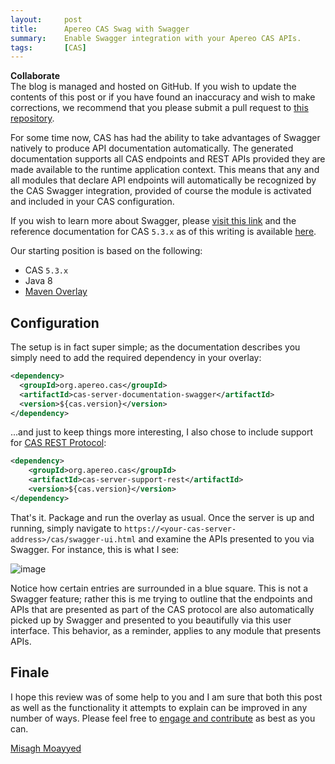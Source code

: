 ```yaml
---
layout:     post
title:      Apereo CAS Swag with Swagger
summary:    Enable Swagger integration with your Apereo CAS APIs.
tags:       [CAS]
---
```


<div class="alert alert-success">
  <strong>Collaborate</strong><br/>The blog is managed and hosted on GitHub. If you wish to update the contents of this post or if you have found an inaccuracy and wish to make corrections, we recommend that you please submit a pull request to <a href="https://github.com/apereo/apereo.github.io">this repository</a>.
</div>

For some time now, CAS has had the ability to take advantages of Swagger natively to produce API documentation automatically. The generated documentation supports all CAS endpoints and REST APIs provided they are made available to the runtime application context. This means that any and all modules that declare API endpoints will automatically
be recognized by the CAS Swagger integration, provided of course the module is activated and included in your CAS configuration.

If you wish to learn more about Swagger, please [visit this link](https://swagger.io/) and the reference documentation for CAS `5.3.x` as of this writing is available [here](https://apereo.github.io/cas/5.3.x/integration/Swagger-Integration.html).

Our starting position is based on the following:

- CAS `5.3.x`
- Java 8
- [Maven Overlay](https://github.com/apereo/cas-overlay-template)

## Configuration

The setup is in fact super simple; as the documentation describes you simply need to add the required dependency in your overlay:

```xml
<dependency>
  <groupId>org.apereo.cas</groupId>
  <artifactId>cas-server-documentation-swagger</artifactId>
  <version>${cas.version}</version>
</dependency>
```

...and just to keep things more interesting, I also chose to include support for [CAS REST Protocol](https://apereo.github.io/cas/5.3.x/protocol/REST-Protocol.html):

```xml
<dependency>
    <groupId>org.apereo.cas</groupId>
    <artifactId>cas-server-support-rest</artifactId>
    <version>${cas.version}</version>
</dependency>
```

That's it. Package and run the overlay as usual. Once the server is up and running, simply navigate to `https://<your-cas-server-address>/cas/swagger-ui.html` and examine the APIs presented to you via Swagger. For instance, this is what I see:

![image](https://user-images.githubusercontent.com/1205228/43123901-d4321800-8f3a-11e8-81ac-57d8a472d427.png)

Notice how certain entries are surrounded in a blue square. This is not a Swagger feature; rather this is me trying to outline that the endpoints and APIs
that are presented as part of the CAS protocol are also automatically picked up by Swagger and presented to you beautifully via this user interface. This behavior, as a reminder,
applies to any module that presents APIs.

## Finale

I hope this review was of some help to you and I am sure that both this post as well as the functionality it attempts to explain can be improved in any number of ways. Please feel free to [engage and contribute](https://apereo.github.io/cas/developer/Contributor-Guidelines.html) as best as you can.

[Misagh Moayyed](https://fawnoos.com)
